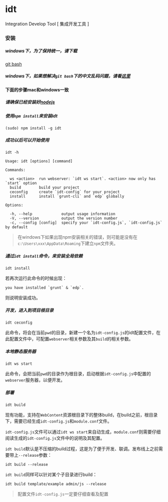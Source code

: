 idt
===

Integration Develop Tool [ 集成开发工具 ]

### 安装

##### windows下，为了保持统一，请下载
[git bash](http://msysgit.github.io/)

##### windows下，如果想解决`git bash`下的中文乱码问题，请看[这里](http://www.cnblogs.com/wangkongming/p/3821305.html)

#### 下面的步骤mac和windows一致

##### 请确保已经安装好[nodejs](http://nodejs.org/)

##### 使用`npm install`来安装idt

	(sudo) npm install -g idt

##### 成功以后可以开始使用

    idt -h

    Usage: idt [options] [command]

    Commands:

      ws <action>  run webserver: `idt ws start`. <action> now only has `start` option
      build        build your project
      ceconfig     create `idt-config` for your project
      install      install `grunt-cli` and `edp` globally

    Options:

      -h, --help             output usage information
      -V, --version          output the version number
      -c, --config [config]  specify your `idt-config.js`, `idt-config.js` by default

> 在windows下如果出现npm安装相关的错误，则可能是没有在`c:\Users\xxx\AppData\Roaming`下建立`npm`文件夹。

##### 通过`idt install`命令，来安装全局依赖

	idt install
	
若再次运行此命令的时候出现：

	you have installed `grunt` & `edp`.
	
则说明安装成功。

##### 开发，进入到项目根目录

	idt ceconfig
	
此命令，将会在当前`pwd`的目录，新建一个名为`idt-config.js`的idt配置文件，在此配置文件中，可配置`webserver`相关参数及其`build`的相关参数。

##### 本地静态服务器

	idt ws start
	
此命令，会把当前`pwd`的目录作为根目录，启动根据`idt-config.js`中配置的`webserver`服务器，以便开发。

##### 部署

	idt build
	
现有功能，支持在`WebContent`资源根目录下的整体build，在build之前，根目录下，需要已经生成`idt-config.js`和`module.conf`文件。

`idt-config.js`文件可以通过`idt ws start`来自动生成，`module.conf`则需要仔细阅读生成的`idt-config.js`文件中的说明及其配置。

`idt build`默认是不压缩的build过程，这是为了便于开发、联调。发布线上之前需要带上`--release`参数：

	idt build --release
	
`idt build`同样可以针对某个子目录进行build：

	idt build template/example admin/js --release
	
> 配置文件`idt-config.js`一定要仔细查看及配置